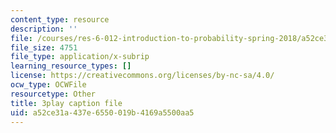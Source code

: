 ```yaml
---
content_type: resource
description: ''
file: /courses/res-6-012-introduction-to-probability-spring-2018/a52ce31a437e6550019b4169a5500aa5_R4nGGs0m7lo.srt
file_size: 4751
file_type: application/x-subrip
learning_resource_types: []
license: https://creativecommons.org/licenses/by-nc-sa/4.0/
ocw_type: OCWFile
resourcetype: Other
title: 3play caption file
uid: a52ce31a-437e-6550-019b-4169a5500aa5
---
```

